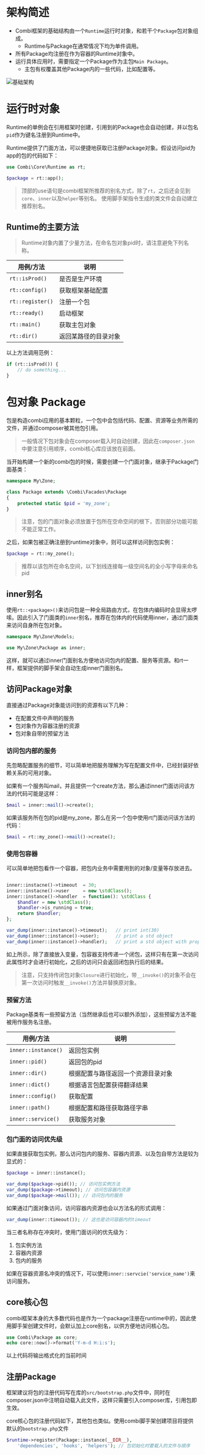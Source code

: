 [combi-base]: images/base.jpg

# 架构简述

*   Combi框架的基础结构由一个```Runtime```运行时对象，和若干个```Package```包对象组成。
    *   Runtime与Package在通常情况下均为单件调用。
*   所有Package均注册在作为容器的Runtime对象中。
*   运行具体应用时，需要指定一个Package作为主包```Main Package```。
    *   主包有权覆盖其他Package内的一些代码，比如配置等。

![基础架构][combi-base]

# 运行时对象

Runtime的单例会在引用框架时创建，引用到的Package也会自动创建，并以包名```pid```作为键名注册到Runtime中。

Runtime提供了门面方法，可以便捷地获取已注册Package对象。假设访问pid为app的包的代码如下：

```php
use Combi\Core\Runtime as rt;

$package = rt::app();
```

>   顶部的use语句是combi框架所推荐的别名方式，除了```rt```，之后还会见到```core```、```inner```以及```helper```等别名。
>   使用脚手架指令生成的类文件会自动建立推荐别名。

## Runtime的主要方法

> Runtime对象内置了少量方法，在命名包对象pid时，请注意避免下列名称。

|用例/方法|说明|
|---|---|
|```rt::isProd()```|是否是生产环境|
|```rt::config()```|获取框架基础配置|
|```rt::register()```|注册一个包|
|```rt::ready()```|启动框架|
|```rt::main()```|获取主包对象|
|```rt::dir()```|返回某路径的目录对象|

以上方法调用范例：

```php
if (rt::isProd()) {
    // do something...
}
```


# 包对象 Package

包是构造combi应用的基本颗粒，一个包中会包括代码、配置、资源等业务所需的文件，并通过composer被其他包引用。

>   一般情况下包对象会在composer载入时自动创建，因此在```composer.json```中要注意引用顺序，combi核心库应该放在前面。

当开始构建一个新的combi包的时候，需要创建一个门面对象，继承于Package门面基类：

```php
namespace My\Zone;

class Package extends \Combi\Facades\Package
{
    protected static $pid = 'my_zone';
}
```

>   注意，包的门面对象必须放置于包所在空命空间的根下，否则部分功能可能不能正常工作。

之后，如果包被正确注册到runtime对象中，则可以这样访问到包实例：

```php
$package = rt::my_zone();
```
>   推荐以该包所在命名空间，以下划线连接每一级空间名的全小写字母来命名pid

## inner别名

使用```rt::<package>()```来访问包是一种全局路由方式，在包体内编码时会显得太啰嗦。因此引入了门面类的```inner```别名，推荐在包体内的代码使用inner，通过门面类来访问自身所在包对象。

```php
namespace My\Zone\Models;

use My\Zone\Package as inner;
```

这样，就可以通过inner门面别名方便地访问包内的配置、服务等资源。和rt一样，框架提供的脚手架会自动生成inner门面别名。

## 访问Package对象

直接通过Package对象能访问到的资源有以下几种：

*   在配置文件中声明的服务
*   包对象作为容器注册的资源
*   包对象自带的预留方法

### 访问包内部的服务

先忽略配置服务的细节，可以简单地把服务理解为写在配置文件中，已经封装好依赖关系的可用对象。

如果有一个服务叫mail，并且提供一个create方法，那么通过inner门面访问该方法的代码可能是这样：

```php
$mail = inner::mail()->create();
```

如果该服务所在包的pid是my_zone，那么在另一个包中使用rt门面访问该方法的代码：

```php
$mail = rt::my_zone()->mail()->create();
```

### 使用包容器

可以简单地把包看作一个容器，把包内业务中需要用到的对象/变量等存放进去。

```php

inner::instacne()->timeout  = 30;
inner::instacne()->user     = new \stdClass();
inner::instance()->handler  = function(): \stdClass {
    $handler = new \stdClass();
    $handler->is_running = true;
    return $handler;
};

var_dump(inner::instance()->timeout);   // print int(30)
var_dump(inner::instance()->user);      // print a std object
var_dump(inner::instance()->handler);   // print a std object with proporty is_running
```

如上所示，除了直接放入变量，包容器支持传递一个闭包，这样只有在第一次访问此属性时才会进行初始化，之后的访问只会返回闭包执行后的结果。

>   注意，只支持传闭包对象```Closure```进行初始化，带```__invoke()```的对象不会在第一次访问时触发```__invoke()```方法并替换原对象。

### 预留方法

Package基类有一些预留方法（当然继承后也可以额外添加），这些预留方法不能被用作服务名注册。

|用例/方法|说明|
|---|---|
|```inner::instance()```|返回包实例|
|```inner::pid()```|返回包的pid|
|```inner::dir()```|根据配置与路径返回一个资源目录对象|
|```inner::dict()```|根据语言包配置获得翻译结果|
|```inner::config()```|获取配置|
|```inner::path()```|根据配置和路径获取路径字串|
|```inner::service()```|获取服务对象|

### 包门面的访问优先级

如果直接获取包实例，那么访问包内的服务、容器内资源、以及包自带方法是较为显式的：

```php
$package = inner::instance();

var_dump($package->pid()); // 访问包实例方法
var_dump($package->timeout); // 访问包容器内资源
var_dump($package->mail()); // 访问包内的服务
```

如果通过门面对象访问，访问容器内资源也会以方法名的形式调用：

```php
var_dump(inner::timeout()); // 这也是访问容器内的timeout
```

当三者名称存在冲突时，使用门面访问的优先级为：

1.  包实例方法
2.  容器内资源
3.  包内的服务

如果在容器资源名冲突的情况下，可以使用```inner::servcie('service_name')```来访问服务。

## core核心包

combi框架本身的大多数代码也是作为一个package注册在runtime中的，因此使用脚手架创建文件时，会默认加上core别名，以供方便地访问核心包。

```php
use Combi\Package as core;
echo core::now()->format('Y-m-d H:i:s');
```

以上代码将输出格式化的当前时间

## 注册Package

框架建议将包的注册代码写在库的```src/bootstrap.php```文件中，同时在composer.json中注明自动载入此文件，这样只需要引入composer库，引用包即生效。

core核心包的注册代码如下，其他包也类似。使用combi脚手架创建项目将提供默认的```bootstrap.php```文件

```php
$runtime->register(Package::instance(__DIR__),
    'dependencies', 'hooks', 'helpers'); // 包初始化时要载入的文件与顺序
```
